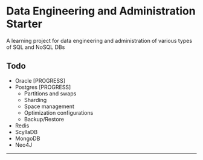 # Data Engineering and Administration Starter

A learning project for data engineering and administration of various types of SQL and NoSQL DBs

## Todo

- Oracle [PROGRESS]
- Postgres [PROGRESS]
  - Partitions and swaps
  - Sharding
  - Space management
  - Optimization configurations
  - Backup/Restore
- Redis
- ScyllaDB
- MongoDB
- Neo4J

---
